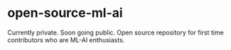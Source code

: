 # open-source-ml-ai
Currently private. Soon going public. Open source repository for first time contributors who are ML-AI enthusiasts.
